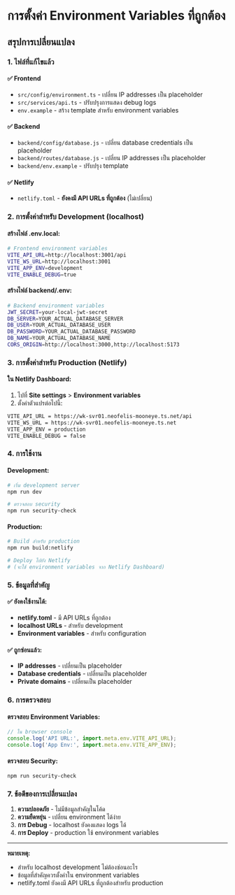 # การตั้งค่า Environment Variables ที่ถูกต้อง

## สรุปการเปลี่ยนแปลง

### 1. ไฟล์ที่แก้ไขแล้ว

#### ✅ Frontend
- `src/config/environment.ts` - เปลี่ยน IP addresses เป็น placeholder
- `src/services/api.ts` - ปรับปรุงการแสดง debug logs
- `env.example` - สร้าง template สำหรับ environment variables

#### ✅ Backend  
- `backend/config/database.js` - เปลี่ยน database credentials เป็น placeholder
- `backend/routes/database.js` - เปลี่ยน IP addresses เป็น placeholder
- `backend/env.example` - ปรับปรุง template

#### ✅ Netlify
- `netlify.toml` - **ยังคงมี API URLs ที่ถูกต้อง** (ไม่เปลี่ยน)

### 2. การตั้งค่าสำหรับ Development (localhost)

#### สร้างไฟล์ .env.local:
```bash
# Frontend environment variables
VITE_API_URL=http://localhost:3001/api
VITE_WS_URL=http://localhost:3001
VITE_APP_ENV=development
VITE_ENABLE_DEBUG=true
```

#### สร้างไฟล์ backend/.env:
```bash
# Backend environment variables
JWT_SECRET=your-local-jwt-secret
DB_SERVER=YOUR_ACTUAL_DATABASE_SERVER
DB_USER=YOUR_ACTUAL_DATABASE_USER
DB_PASSWORD=YOUR_ACTUAL_DATABASE_PASSWORD
DB_NAME=YOUR_ACTUAL_DATABASE_NAME
CORS_ORIGIN=http://localhost:3000,http://localhost:5173
```

### 3. การตั้งค่าสำหรับ Production (Netlify)

#### ใน Netlify Dashboard:
1. ไปที่ **Site settings** > **Environment variables**
2. ตั้งค่าตัวแปรต่อไปนี้:

```bash
VITE_API_URL = https://wk-svr01.neofelis-mooneye.ts.net/api
VITE_WS_URL = https://wk-svr01.neofelis-mooneye.ts.net
VITE_APP_ENV = production
VITE_ENABLE_DEBUG = false
```

### 4. การใช้งาน

#### Development:
```bash
# เริ่ม development server
npm run dev

# ตรวจสอบ security
npm run security-check
```

#### Production:
```bash
# Build สำหรับ production
npm run build:netlify

# Deploy ไปยัง Netlify
# (จะใช้ environment variables จาก Netlify Dashboard)
```

### 5. ข้อมูลที่สำคัญ

#### ✅ ยังคงใช้งานได้:
- **netlify.toml** - มี API URLs ที่ถูกต้อง
- **localhost URLs** - สำหรับ development
- **Environment variables** - สำหรับ configuration

#### ✅ ถูกซ่อนแล้ว:
- **IP addresses** - เปลี่ยนเป็น placeholder
- **Database credentials** - เปลี่ยนเป็น placeholder
- **Private domains** - เปลี่ยนเป็น placeholder

### 6. การตรวจสอบ

#### ตรวจสอบ Environment Variables:
```javascript
// ใน browser console
console.log('API URL:', import.meta.env.VITE_API_URL);
console.log('App Env:', import.meta.env.VITE_APP_ENV);
```

#### ตรวจสอบ Security:
```bash
npm run security-check
```

### 7. ข้อดีของการเปลี่ยนแปลง

1. **ความปลอดภัย** - ไม่มีข้อมูลสำคัญในโค้ด
2. **ความยืดหยุ่น** - เปลี่ยน environment ได้ง่าย
3. **การ Debug** - localhost ยังคงแสดง logs ได้
4. **การ Deploy** - production ใช้ environment variables

---

**หมายเหตุ:** 
- สำหรับ localhost development ไม่ต้องซ่อนอะไร
- ข้อมูลที่สำคัญควรตั้งค่าใน environment variables
- netlify.toml ยังคงมี API URLs ที่ถูกต้องสำหรับ production
